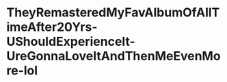 # TheyRemasteredMyFavAlbumOfAllTimeAfter20Yrs-UShouldExperienceIt-UreGonnaLoveItAndThenMeEvenMore-lol